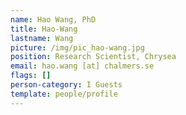```yaml
---
name: Hao Wang, PhD
title: Hao-Wang
lastname: Wang
picture: /img/pic_hao-wang.jpg
position: Research Scientist, Chrysea
email: hao.wang [at] chalmers.se
flags: []
person-category: I Guests
template: people/profile
---
```

